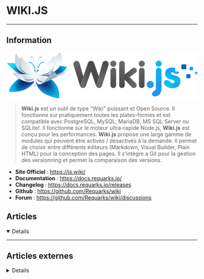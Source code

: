 # WIKI.JS
---

## <i class="fa-solid fa-hashtag"></i> Information

![Logo](../../_media/apps/wikijs/wikijs_logo.svg ':size=250 :no-zoom')


> <i class="fa-solid fa-quote-left"></i> **Wiki.js** est un outil de type "Wiki" puissant et Open Source.
Il fonctionne sur pratiquement toutes les plates-formes et est compatible avec PostgreSQL, MySQL, MariaDB, MS SQL Server ou SQLite!. Il fonctionne sur le moteur ultra-rapide Node.js, **Wiki.js** est conçu pour les performances. **Wiki.js** propose une large gamme de modules qui peuvent être activés / désactivés à la demande. Il permet de choisir entre différents éditeurs (Markdown, Visual Builder, Plain HTML) pour la conception des pages. Il s'intègre a Git pour la gestion des versionning et permet la comparaison des versions. <i class="fa-solid fa-quote-left fa-rotate-180"></i>


- <i class="fa-solid fa-globe"></i> **Site Officiel** : https://js.wiki/
- <i class="fa-solid fa-book"></i> **Documentation** : https://docs.requarks.io/
- <i class="fa-solid fa-file-circle-question"></i> **Changelog** : https://docs.requarks.io/releases
- <i class="fa-brands fa-github"></i> **Github** : https://github.com/Requarks/wiki
- <i class="fas fa-comments"></i> **Forum** : https://github.com/Requarks/wiki/discussions



## <i class="fa-regular fa-newspaper"></i> Articles

<details open>

</details>

---

## <i class="fa-solid fa-glasses"></i> Articles externes

<details>

- [How To Install Wiki.js on CentOS 8](https://computingforgeeks.com/how-to-install-wiki-js-on-centos-8/)
- [How to Install Wikijs on Rocky Linux](https://www.howtoforge.com/how-to-install-wikijs-on-rocky-linux/)

</details>
